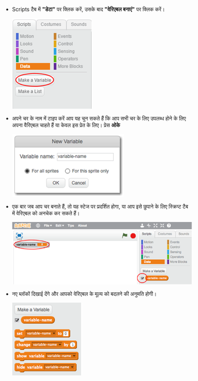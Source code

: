 + Scripts टैब में **"डेटा"** पर क्लिक करें, उसके बाद **"वेरिएबल बनाएं"** पर क्लिक करें।
    
    ![डेटा ब्लॉक](images/data-blocks.png)

+ अपने चर के नाम में टाइप करें आप यह चुन सकते हैं कि आप सभी चर के लिए उपलब्ध होने के लिए अपना वैरिएबल चाहते हैं या केवल इस प्रेत के लिए। प्रेस **ओके**
    
    ![चर बनाएँ](images/create-variable.png)

+ एक बार जब आप चर बनाते हैं, तो यह स्टेज पर प्रदर्शित होगा, या आप इसे छुपाने के लिए स्क्रिप्ट टैब में वेरिएबल को अनचेक कर सकते हैं।
    
    ![परिवर्तनीय ब्लॉक](images/variable-show.png)

+ नए ब्लॉकों दिखाई देंगे और आपको वेरिएबल के मूल्य को बदलने की अनुमति होगी।
    
    ![परिवर्तनीय ब्लॉक](images/variable-blocks.png)
